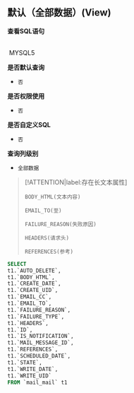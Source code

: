## 默认（全部数据）(View) <!-- {docsify-ignore-all} -->



<p class="panel-title"><b>查看SQL语句</b></p>
<br>

<el-row>
&nbsp;<el-tag @click="MYSQL5 = true">MYSQL5</el-tag>
</el-row>

<br>
<p class="panel-title"><b>是否默认查询</b></p>

* `否`

<p class="panel-title"><b>是否权限使用</b></p>

* `否`

<p class="panel-title"><b>是否自定义SQL</b></p>

* `否`

<p class="panel-title"><b>查询列级别</b></p>

* `全部数据`

> [!ATTENTION|label:存在长文本属性]
>
> `BODY_HTML(文本内容)`
>
> `EMAIL_TO(至)`
>
> `FAILURE_REASON(失败原因)`
>
> `HEADERS(请求头)`
>
> `REFERENCES(参考)`






<el-dialog v-model="MYSQL5" title="MYSQL5">

```sql
SELECT
t1.`AUTO_DELETE`,
t1.`BODY_HTML`,
t1.`CREATE_DATE`,
t1.`CREATE_UID`,
t1.`EMAIL_CC`,
t1.`EMAIL_TO`,
t1.`FAILURE_REASON`,
t1.`FAILURE_TYPE`,
t1.`HEADERS`,
t1.`ID`,
t1.`IS_NOTIFICATION`,
t1.`MAIL_MESSAGE_ID`,
t1.`REFERENCES`,
t1.`SCHEDULED_DATE`,
t1.`STATE`,
t1.`WRITE_DATE`,
t1.`WRITE_UID`
FROM `mail_mail` t1 


```

</el-dialog>

<script>
 const { createApp } = Vue
  createApp({
    data() {
      return {
                MYSQL5 : false
        
      }
    },
    methods: {
    }
  }).use(ElementPlus).mount('#app')
</script>